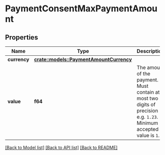 # PaymentConsentMaxPaymentAmount

## Properties

Name | Type | Description | Notes
------------ | ------------- | ------------- | -------------
**currency** | [**crate::models::PaymentAmountCurrency**](PaymentAmountCurrency.md) |  | 
**value** | **f64** | The amount of the payment. Must contain at most two digits of precision e.g. `1.23`. Minimum accepted value is `1`. | 

[[Back to Model list]](../README.md#documentation-for-models) [[Back to API list]](../README.md#documentation-for-api-endpoints) [[Back to README]](../README.md)


